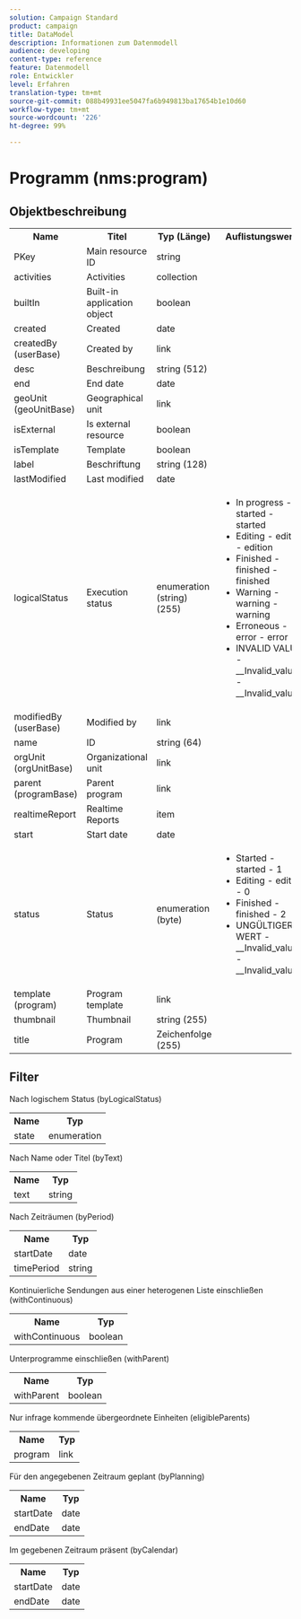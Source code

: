 ```yaml
---
solution: Campaign Standard
product: campaign
title: DataModel
description: Informationen zum Datenmodell
audience: developing
content-type: reference
feature: Datenmodell
role: Entwickler
level: Erfahren
translation-type: tm+mt
source-git-commit: 088b49931ee5047fa6b949813ba17654b1e10d60
workflow-type: tm+mt
source-wordcount: '226'
ht-degree: 99%

---
```



# Programm (nms:program)

## Objektbeschreibung

<table>
               <tr>
                  <th>Name</th>
                  <th>Titel</th>
                  <th>Typ (Länge)</th>
                  <th>Auflistungswerte</th>
               </tr>
               <tr>
                  <td>PKey</td>
                  <td>Main resource ID</td>
                  <td>string </td>
                  <td> </td>
               </tr>
               <tr>
                  <td>activities</td>
                  <td>Activities</td>
                  <td>collection </td>
                  <td> </td>
               </tr>
               <tr>
                  <td>builtIn</td>
                  <td>Built-in application object</td>
                  <td>boolean </td>
                  <td> </td>
               </tr>
               <tr>
                  <td>created</td>
                  <td>Created</td>
                  <td>date </td>
                  <td> </td>
               </tr>
               <tr>
                  <td>createdBy (userBase)</td>
                  <td>Created by</td>
                  <td>link </td>
                  <td> </td>
               </tr>
               <tr>
                  <td>desc</td>
                  <td>Beschreibung </td>
                  <td>string (512)</td>
                  <td> </td>
               </tr>
               <tr>
                  <td>end</td>
                  <td>End date</td>
                  <td>date </td>
                  <td> </td>
               </tr>
               <tr>
                  <td>geoUnit (geoUnitBase)</td>
                  <td>Geographical unit</td>
                  <td>link </td>
                  <td> </td>
               </tr>
               <tr>
                  <td>isExternal</td>
                  <td>Is external resource</td>
                  <td>boolean </td>
                  <td> </td>
               </tr>
               <tr>
                  <td>isTemplate</td>
                  <td>Template</td>
                  <td>boolean </td>
                  <td> </td>
               </tr>
               <tr>
                  <td>label</td>
                  <td>Beschriftung</td>
                  <td>string (128)</td>
                  <td> </td>
               </tr>
               <tr>
                  <td>lastModified</td>
                  <td>Last modified</td>
                  <td>date </td>
                  <td> </td>
               </tr>
               <tr>
                  <td>logicalStatus</td>
                  <td>Execution status</td>
                  <td>enumeration (string) (255)</td>
                  <td>
                     <ul>
                        <li>In progress - started - started</li>
                        <li>Editing - edition - edition</li>
                        <li>Finished - finished - finished</li>
                        <li>Warning - warning - warning</li>
                        <li>Erroneous - error - error</li>
                        <li>INVALID VALUE - __Invalid_value__ - __Invalid_value__</li>
                     </ul>
                  </td>
               </tr>
               <tr>
                  <td>modifiedBy (userBase)</td>
                  <td>Modified by</td>
                  <td>link </td>
                  <td> </td>
               </tr>
               <tr>
                  <td>name</td>
                  <td>ID</td>
                  <td>string (64)</td>
                  <td> </td>
               </tr>
               <tr>
                  <td>orgUnit (orgUnitBase)</td>
                  <td>Organizational unit</td>
                  <td>link </td>
                  <td> </td>
               </tr>
               <tr>
                  <td>parent (programBase)</td>
                  <td>Parent program</td>
                  <td>link </td>
                  <td> </td>
               </tr>
               <tr>
                  <td>realtimeReport</td>
                  <td>Realtime Reports</td>
                  <td>item </td>
                  <td> </td>
               </tr>
               <tr>
                  <td>start</td>
                  <td>Start date</td>
                  <td>date </td>
                  <td> </td>
               </tr>
               <tr>
                  <td>status</td>
                  <td>Status</td>
                  <td>enumeration (byte) </td>
                  <td>
                     <ul>
                        <li>Started - started - 1</li>
                        <li>Editing - edition - 0</li>
                        <li>Finished - finished - 2</li>
                        <li>UNGÜLTIGER WERT - __Invalid_value__ - __Invalid_value__</li>
                     </ul>
                  </td>
               </tr>
               <tr>
                  <td>template (program)</td>
                  <td>Program template</td>
                  <td>link </td>
                  <td> </td>
               </tr>
               <tr>
                  <td>thumbnail</td>
                  <td>Thumbnail</td>
                  <td>string (255)</td>
                  <td> </td>
               </tr>
               <tr>
                  <td>title</td>
                  <td>Program</td>
                  <td>Zeichenfolge (255)</td>
                  <td> </td>
               </tr>
            </table>

## Filter

Nach logischem Status (byLogicalStatus)

<table>
    <tr>
    <th>Name</th>
    <th>Typ</th>
    </tr>
    <tr>
    <td>state</td>
    <td>enumeration</td>
    </tr>
</table>

Nach Name oder Titel (byText)

<table>
    <tr>
    <th>Name</th>
    <th>Typ</th>
    </tr>
    <tr>
    <td>text</td>
    <td>string</td>
    </tr>
</table>

Nach Zeiträumen (byPeriod)

<table>
    <tr>
    <th>Name</th>
    <th>Typ</th>
    </tr>
    <tr>
    <td>startDate</td>
    <td>date</td>
    </tr>
    <tr>
    <td>timePeriod</td>
    <td>string</td>
    </tr>
</table>

Kontinuierliche Sendungen aus einer heterogenen Liste einschließen (withContinuous)

<table>
    <tr>
    <th>Name</th>
    <th>Typ</th>
    </tr>
    <tr>
    <td>withContinuous</td>
    <td>boolean</td>
    </tr>
</table>

Unterprogramme einschließen (withParent)

<table>
        <tr>
        <th>Name</th>
        <th>Typ</th>
        </tr>
        <tr>
        <td>withParent</td>
        <td>boolean</td>
        </tr>
    </table>

Nur infrage kommende übergeordnete Einheiten (eligibleParents)

<table>
    <tr>
    <th>Name</th>
    <th>Typ</th>
    </tr>
    <tr>
    <td>program</td>
    <td>link</td>
    </tr>
</table>

Für den angegebenen Zeitraum geplant (byPlanning)

<table>
    <tr>
    <th>Name</th>
    <th>Typ</th>
    </tr>
    <tr>
    <td>startDate</td>
    <td>date</td>
    </tr>
    <tr>
    <td>endDate</td>
    <td>date</td>
    </tr>
</table>

Im gegebenen Zeitraum präsent (byCalendar)

<table>
    <tr>
    <th>Name</th>
    <th>Typ</th>
    </tr>
    <tr>
    <td>startDate</td>
    <td>date</td>
    </tr>
    <tr>
    <td>endDate</td>
    <td>date</td>
    </tr>
</table>